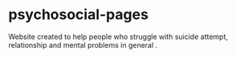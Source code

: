 # psychosocial-pages

Website created to help people who struggle with suicide attempt, relationship and mental problems in general .
